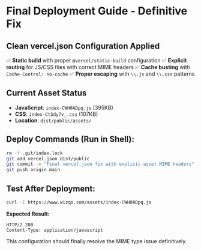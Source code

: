 # Final Deployment Guide - Definitive Fix

## Clean vercel.json Configuration Applied
✅ **Static build** with proper `@vercel/static-build` configuration
✅ **Explicit routing** for JS/CSS files with correct MIME headers
✅ **Cache busting** with `Cache-Control: no-cache`
✅ **Proper escaping** with `\\.js` and `\\.css` patterns

## Current Asset Status
- **JavaScript**: `index-CWH0ADpq.js` (395KB)
- **CSS**: `index-CtSdy7v_.css` (107KB)
- **Location**: `dist/public/assets/`

## Deploy Commands (Run in Shell):
```bash
rm -f .git/index.lock
git add vercel.json dist/public
git commit -m "Final vercel.json fix with explicit asset MIME headers" --author="wizqo <wizqo2024@gmail.com>"
git push origin main
```

## Test After Deployment:
```bash
curl -I https://www.wizqo.com/assets/index-CWH0ADpq.js
```

**Expected Result:**
```
HTTP/2 200
Content-Type: application/javascript
```

This configuration should finally resolve the MIME type issue definitively.
